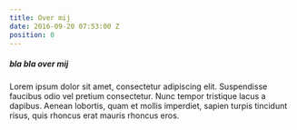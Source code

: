 ```yaml
---
title: Over mij
date: 2016-09-20 07:53:00 Z
position: 0
---
```


##### bla bla over mij 

Lorem ipsum dolor sit amet, consectetur adipiscing elit. Suspendisse faucibus odio vel pretium consectetur. Nunc tempor tristique lacus a dapibus. Aenean lobortis, quam et mollis imperdiet, sapien turpis tincidunt risus, quis rhoncus erat mauris rhoncus eros. 